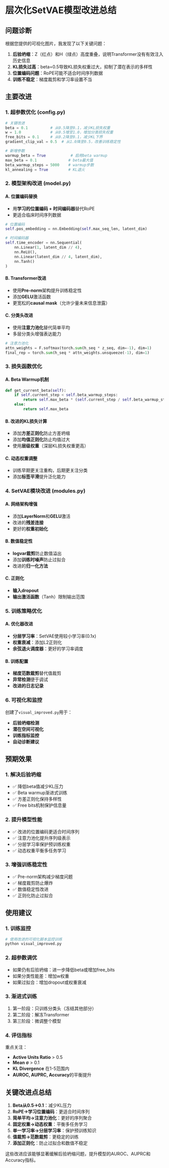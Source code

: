 # 层次化SetVAE模型改进总结

## 问题诊断

根据您提供的可视化图片，我发现了以下关键问题：

1. **后验坍缩**：Z（红点）和H（绿点）高度重叠，说明Transformer没有有效注入历史信息
2. **KL损失过高**：beta=0.5导致KL损失权重过大，抑制了潜在表示的多样性
3. **位置编码问题**：RoPE可能不适合时间序列数据
4. **训练不稳定**：梯度裁剪和学习率设置不当

## 主要改进

### 1. 超参数优化 (config.py)

```python
# 关键改进
beta = 0.1          # 从0.5降至0.1，减少KL损失权重
w = 1.0             # 从0.5增至1.0，增加分类损失权重  
free_bits = 0.1     # 从0.2降至0.1，减少KL下界
gradient_clip_val = 0.5  # 从1.0降至0.5，改善训练稳定性

# 新增参数
warmup_beta = True           # 启用beta warmup
max_beta = 0.1              # beta最大值
beta_warmup_steps = 5000    # warmup步数
kl_annealing = True         # KL退火
```

### 2. 模型架构改进 (model.py)

#### A. 位置编码替换
- 用**学习的位置编码 + 时间编码器**替代RoPE
- 更适合临床时间序列数据

```python
# 位置编码
self.pos_embedding = nn.Embedding(self.max_seq_len, latent_dim)

# 时间编码器
self.time_encoder = nn.Sequential(
    nn.Linear(1, latent_dim // 4),
    nn.ReLU(),
    nn.Linear(latent_dim // 4, latent_dim),
    nn.Tanh()
)
```

#### B. Transformer改进
- 使用**Pre-norm**架构提升训练稳定性
- 添加**GELU**激活函数
- 更宽松的**causal mask**（允许少量未来信息泄露）

#### C. 分类头改进
- 使用**注意力池化**替代简单平均
- 多层分类头增强表达能力

```python
# 注意力池化
attn_weights = F.softmax(torch.sum(h_seq * z_seq, dim=-1), dim=1)
final_rep = torch.sum(h_seq * attn_weights.unsqueeze(-1), dim=1)
```

### 3. 损失函数优化

#### A. Beta Warmup机制
```python
def get_current_beta(self):
    if self.current_step < self.beta_warmup_steps:
        return self.max_beta * (self.current_step / self.beta_warmup_steps)
    else:
        return self.max_beta
```

#### B. 改进的KL损失计算
- 添加**方差正则化**防止方差坍缩
- 添加**均值正则化**防止均值过大
- 使用**层级权重**（深层KL损失权重更高）

#### C. 动态权重调整
- 训练早期更关注重构，后期更关注分类
- 添加**标签平滑**提升泛化能力

### 4. SetVAE模块改进 (modules.py)

#### A. 网络架构增强
- 添加**LayerNorm**和**GELU**激活
- 改进的**残差连接**
- 更好的**权重初始化**

#### B. 数值稳定性
- **logvar裁剪**防止数值溢出
- 添加**训练时噪声**防止过拟合
- 改进的**归一化方法**

#### C. 正则化
- **输入dropout**
- **输出激活函数**（Tanh）限制输出范围

### 5. 训练策略优化

#### A. 优化器改进
- **分层学习率**：SetVAE使用较小学习率(0.1x)
- **权重衰减**：添加L2正则化
- **余弦退火调度器**：更好的学习率调度

#### B. 训练配置
- **梯度范数裁剪**替代值裁剪
- **异常检测**便于调试
- **改进的日志记录**

### 6. 可视化和监控

创建了`visual_improved.py`用于：
- **后验坍缩检测**
- **潜在空间可视化**
- **训练指标监控**
- **自动诊断建议**

## 预期效果

### 1. 解决后验坍缩
- ✅ 降低beta值减少KL压力
- ✅ Beta warmup渐进式训练
- ✅ 方差正则化保持多样性
- ✅ Free bits机制保护信息量

### 2. 提升模型性能
- ✅ 改进的位置编码更适合时间序列
- ✅ 注意力池化提升序列级表示
- ✅ 分层学习率保护预训练权重
- ✅ 动态权重平衡多任务学习

### 3. 增强训练稳定性
- ✅ Pre-norm架构减少梯度问题
- ✅ 梯度裁剪防止爆炸
- ✅ 数值稳定性改进
- ✅ 正则化防止过拟合

## 使用建议

### 1. 训练监控
```python
# 使用改进的可视化脚本监控训练
python visual_improved.py
```

### 2. 超参数调优
- 如果仍有后验坍缩：进一步降低beta或增加free_bits
- 如果分类性能差：增加w权重
- 如果过拟合：增加dropout或权重衰减

### 3. 渐进式训练
1. 第一阶段：只训练分类头（冻结其他部分）
2. 第二阶段：解冻Transformer
3. 第三阶段：微调整个模型

### 4. 评估指标
重点关注：
- **Active Units Ratio** > 0.5
- **Mean σ** > 0.1  
- **KL Divergence** 在1-5范围内
- **AUROC, AUPRC, Accuracy**的平衡提升

## 关键改进点总结

1. **Beta从0.5→0.1**：减少KL压力
2. **RoPE→学习位置编码**：更适合时间序列
3. **简单平均→注意力池化**：更好的序列聚合
4. **固定权重→动态权重**：平衡多任务学习
5. **单一学习率→分层学习率**：保护预训练知识
6. **值裁剪→范数裁剪**：更稳定的训练
7. **添加正则化**：防止过拟合和数值不稳定

这些改进应该能够显著缓解后验坍缩问题，提升模型的AUROC、AUPRC和Accuracy指标。